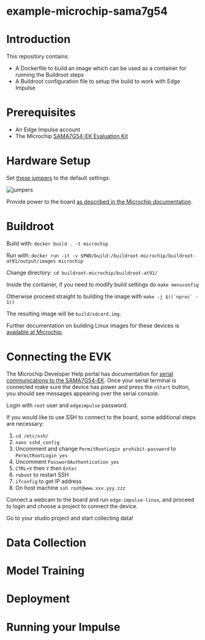# example-microchip-sama7g54
# Introduction

This repository contains:

- A Dockerfile to build an image which can be used as a container for running the Buildroot steps
- A Buildroot configuration file to setup the build to work with Edge Impulse

# Prerequisites

- An Edge Impulse account
- The Microchip [SAMA7G54-EK Evaluation Kit](https://www.microchip.com/en-us/development-tool/EV40E67A)

# Hardware Setup

Set [these jumpers](https://developerhelp.microchip.com/xwiki/bin/view/software-tools/32-bit-kits/sama7g54-ek/features/#jumpers) to the default settings:

![jumpers](https://developerhelp.microchip.com/xwiki/bin/download/software-tools/32-bit-kits/sama7g54-ek/features/WebHome/sama7g54-ek-jumpers.png?width=500&height=281&rev=1.1)

Provide power to the board [as described in the Microchip documentation](https://developerhelp.microchip.com/xwiki/bin/view/software-tools/32-bit-kits/sama7g54-ek/features/#power).

# Buildroot

Build with:
`docker build . -t microchip`

Run with:
`docker run -it -v $PWD/build:/buildroot-microchip/buildroot-at91/output/images microchip`

Change directory:
`cd buildroot-microchip/buildroot-at91/`

Inside the container, if you need to modify build settings do
`make menuconfig`

Otherwise proceed straight to building the image with
```make -j $((`nproc` - 1))```

The resulting image will be `build/sdcard.img`.

Further documentation on building Linux images for these devices is [available at Microchip](https://developerhelp.microchip.com/xwiki/bin/view/software-tools/32-bit-kits/sama7g54-ek/booting-linux-image/).

# Connecting the EVK

The Microchip Developer Help portal has documentation for [serial communications to the SAMA7G54-EK](https://developerhelp.microchip.com/xwiki/bin/view/software-tools/32-bit-kits/sama7g54-ek/console_serial_communications/). Once your serial terminal is connected make sure the device has power and press the `nStart` button, you should see messages appearing over the serial console.

Login with `root` user and `edgeimpulse` password.

If you would like to use SSH to connect to the board, some additional steps are necessary:

1.  `cd /etc/ssh/`
2.  `nano sshd_config`
3.  Uncomment and change `PermitRootLogin prohibit-password` to `PermitRootLogin yes`
4.  Uncomment `PasswordAuthentication yes`
5.  `CTRL+X` then `Y` then `Enter`
5.  `reboot` to restart SSH
6.  `ifconfig` to get IP address
7.  On host machine `ssh root@www.xxx.yyy.zzz`

Connect a webcam to the board and run `edge-impulse-linux`, and proceed to login and choose a project to connect the device.

Go to your studio project and start collecting data!

# Data Collection

# Model Training

# Deployment

# Running your Impulse